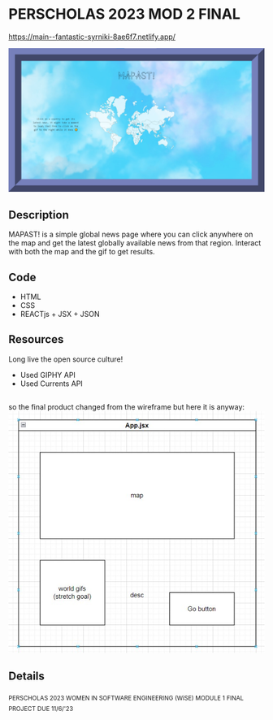 # PERSCHOLAS 2023 MOD 2 FINAL
https://main--fantastic-syrniki-8ae6f7.netlify.app/ 

![mapast front page](MAPAST2.jpg)
## Description
MAPAST! is a simple global news page where you can click anywhere on the map and get the latest globally available news from that region. Interact with both the map and the gif to get results.

## Code
- HTML
- CSS
- REACTjs + JSX + JSON

## Resources
Long live the open source culture!
- Used GIPHY API
- Used Currents API

##
so the final product changed from the wireframe but here it is anyway:
![wireframe of website layout](src/assets/wireframe.jpg)

## Details

<sub>PERSCHOLAS 2023 WOMEN IN SOFTWARE ENGINEERING (WiSE) MODULE 1 FINAL PROJECT DUE 11/6/'23</sub>

